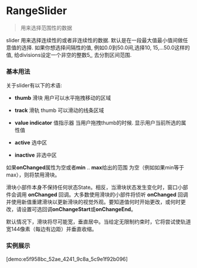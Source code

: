 # RangeSlider

> 用来选择范围性的数据

slider 用来选择连续性的或者非连续性的数据. 默认是在一段最大值最小值间做任意值的选择. 如果你想选择间隔性的值, 例如0.0到50.0间,选择10, 15,...50.0这样的值, 给divisions设定一个非空的整数5,, 去分割区间范围.


### **基本用法**

关于slider有以下的术语:

* **thumb** 滑块  用户可以水平拖拽移动的区域

* **track** 滑轨 thumb 可以滑动的线条区域

* **value indicator** 值指示器 当用户拖拽thumb的时候. 显示用户当前所选的属性值

* **active** 选中区

* **inactive** 非选中区

如果**onChanged**属性为空或者**min** .. **max**给出的范围 为空（例如如果min等于max），则将禁用滑块。

滑块小部件本身不保持任何状态State。相反，当滑块状态发生变化时，窗口小部件会调用 **onChanged** 回调。大多数使用滑块的小部件将侦听 **onChanged** 回调并使用新值重建滑块以更新滑块的视觉外观。要知道值何时开始更改，或何时更改，请设置可选回调**onChangeStart**或**onChangeEnd**。

默认情况下，滑块将尽可能宽，垂直居中。当给定无限制约束时，它将尝试使轨道宽144像素（每边有边距）并垂直收缩。

### 实例展示

[demo:e5f958bc_52ae_4241_9c8a_5c9e1f92b096]